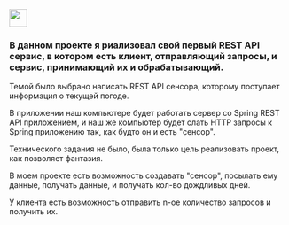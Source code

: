 <img src="https://github.com/blackcater/blackcater/raw/main/images/Hi.gif" height="32"/>
<h3>В данном проекте я риализовал свой первый REST API сервис, в котором есть клиент, отправляющий запросы, и сервис, принимающий их и обрабатывающий.</h3>
<p>Темой было выбрано написать REST API сенсора, которому поступает информация о текущей погоде.</p>
<p>В приложении наш компьютере будет работать сервер со Spring
REST API приложением, и наш же компьютер будет слать HTTP
запросы к Spring приложению так, как будто он и есть "сенсор".</p>
<p>Технического задания не было, была только цель реализовать проект, как позволяет фантазия.</p>
<p>В моем проекте есть возможность создавать "сенсор", посылать ему данные, получать данные, и получать кол-во дождливых дней.</p>
<p>У клиента есть возможность отправить n-ое количество запросов и получить их.</p>
